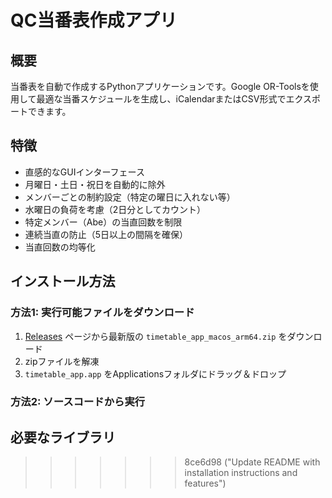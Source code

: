 # QC当番表作成アプリ

## 概要
当番表を自動で作成するPythonアプリケーションです。Google OR-Toolsを使用して最適な当番スケジュールを生成し、iCalendarまたはCSV形式でエクスポートできます。

## 特徴
- 直感的なGUIインターフェース
- 月曜日・土日・祝日を自動的に除外
- メンバーごとの制約設定（特定の曜日に入れない等）
- 水曜日の負荷を考慮（2日分としてカウント）
- 特定メンバー（Abe）の当直回数を制限
- 連続当直の防止（5日以上の間隔を確保）
- 当直回数の均等化

## インストール方法

### 方法1: 実行可能ファイルをダウンロード
1. [Releases](https://github.com/amijas/amijas/releases) ページから最新版の `timetable_app_macos_arm64.zip` をダウンロード
2. zipファイルを解凍
3. `timetable_app.app` をApplicationsフォルダにドラッグ＆ドロップ

### 方法2: ソースコードから実行

## 必要なライブラリ 
>>>>>>> 8ce6d98 ("Update README with installation instructions and features")
